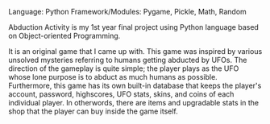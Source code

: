 Language: Python
Framework/Modules: Pygame, Pickle, Math, Random

Abduction Activity is my 1st year final project using Python language based on Object-oriented Programming. 

It is an original game that I came up with. This game was inspired by various unsolved mysteries referring to humans getting abducted by UFOs. The direction of the gameplay is quite simple; the player plays as the UFO whose lone purpose is to abduct as much humans as possible. Furthermore, this game has its own built-in database that keeps the player's account, password, highscores, UFO stats, skins, and coins of each individual player. In otherwords, there are items and upgradable stats in the shop that the player can buy inside the game itself.

